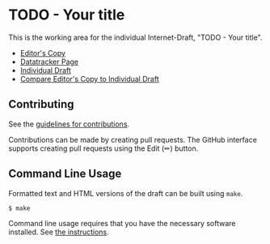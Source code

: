 # TODO - Your title

This is the working area for the individual Internet-Draft, "TODO - Your title".

* [Editor's Copy](https://dconnolly.github.io/draft-connolly-cfrg-hpke-mlkem/#go.draft-connolly-cfrg-hpke-mlkem.html)
* [Datatracker Page](https://datatracker.ietf.org/doc/draft-connolly-cfrg-hpke-mlkem)
* [Individual Draft](https://datatracker.ietf.org/doc/html/draft-connolly-cfrg-hpke-mlkem)
* [Compare Editor's Copy to Individual Draft](https://dconnolly.github.io/draft-connolly-cfrg-hpke-mlkem/#go.draft-connolly-cfrg-hpke-mlkem.diff)


## Contributing

See the
[guidelines for contributions](https://github.com/dconnolly/draft-connolly-cfrg-hpke-mlkem/blob/main/CONTRIBUTING.md).

Contributions can be made by creating pull requests.
The GitHub interface supports creating pull requests using the Edit (✏) button.


## Command Line Usage

Formatted text and HTML versions of the draft can be built using `make`.

```sh
$ make
```

Command line usage requires that you have the necessary software installed.  See
[the instructions](https://github.com/martinthomson/i-d-template/blob/main/doc/SETUP.md).

